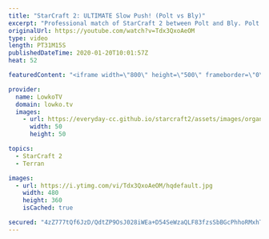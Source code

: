 ```yaml
---
title: "StarCraft 2: ULTIMATE Slow Push! (Polt vs Bly)"
excerpt: "Professional match of StarCraft 2 between Polt and Bly. Polt was one of the most popular progamers in the early days of StarCraft 2. He has won many tournaments throughout his career and recently decided to return to professional gaming. Polt in this Zerg versus Terran decides to go for the slowest of"
originalUrl: https://youtube.com/watch?v=Tdx3QxoAeOM
type: video
length: PT31M15S
publishedDateTime: 2020-01-20T10:01:57Z
heat: 52

featuredContent: "<iframe width=\"800\" height=\"500\" frameborder=\"0\" src=\"https://www.youtube.com/embed/Tdx3QxoAeOM\" allow=\"accelerometer; autoplay; encrypted-media; gyroscope; picture-in-picture\" allowfullscreen></iframe>"

provider:
  name: LowkoTV
  domain: lowko.tv
  images:
    - url: https://everyday-cc.github.io/starcraft2/assets/images/organizations/lowko.tv-50x50.jpg
      width: 50
      height: 50

topics:
  - StarCraft 2
  - Terran

images:
  - url: https://i.ytimg.com/vi/Tdx3QxoAeOM/hqdefault.jpg
    width: 480
    height: 360
    isCached: true

secured: "4zZ777tQf6JzD/QdtZP9OsJ028iWEa+D54SeWzaQLF83fzsSbBGcPhhoRMxhTEsKV2k7dy7jtSfqda7neFWoo8x4Qa+aCgKAZ8qjsfroVU0LdVflMOoE87YpOGRhR3+rhpo7laD1T4Z75JaDDRb9j0Eak4sPm8phAFTc6XEz4w2407Min9WmC0RDYNrjtJ095Kellc7ufeTawTATsDksl0RlnH1efo6Up7zC20Rts/bYQhKb9FfCoObVtBUAeuYQ8zpTwix7yKryteubeV1+VeDlnhpWyZYsfNsE6tsIVXosk52Gh+lpvN4Rgm+NdpgC/joZ1Ny/iOaHOxnNCnj2H5lF8k2xJ5nLW05ziBEYLyTu5K7kSabuFXsFgsuIZmLLQA6xod3MIzKXmRdcjU8n0AVy/imXzYqpcCzd0RMfIFVr/5VysSYy5r9RTyuZLXuA;gVcI9KQh4/7VsirZnH14Sw=="
---
```


